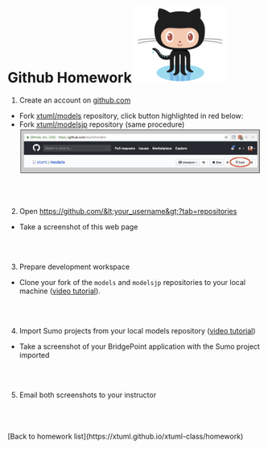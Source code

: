 # Github Homework  ![Octocat](../img/Octocat.png)  

1) Create an account on [github.com](https://github.com)  
  * Fork [xtuml/models](https://github.com/xtuml/models) repository, click button highlighted in red below:
  * Fork [xtuml/modelsjp](https://github.com/xtuml/modelsjp) repository (same procedure)
  ![fork button](../img/fork_button.png)  


<br/>
<br/>

2) Open https://github.com/&lt;your_username&gt;?tab=repositories
  * Take a screenshot of this web page


<br/>
<br/>

3) Prepare development workspace
  * Clone your fork of the `models` and `modelsjp` repositories to your local machine ([video tutorial](https://youtu.be/ourzuUDN3Vk)).


<br/>
<br/>

4) Import Sumo projects from your local models repository ([video tutorial](https://youtu.be/a0AD57W-jOk))
  * Take a screenshot of your BridgePoint application with the Sumo project imported


<br/>
<br/>

5) Email both screenshots to your instructor


<br/>
<br/>
<br/>
[Back to homework list](https://xtuml.github.io/xtuml-class/homework)  
